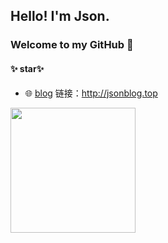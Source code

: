 ## Hello! I'm Json. 
### Welcome to my GitHub 👋

#### ✨ star✨

-  🌐 <a href="https://github.com/JsonFish/blog-project" target="_blank">blog</a> 链接：<http://jsonblog.top>
<!-- - 📚 <a href="https://github.com/JsonFish/front-end-knowledge-base" target="_blank">前端知识库</a> 访问：<https://jsonfish.github.io/front-end-knowledge-base/> -->

<div style="display:flex">
<img align="" height='200px' src="https://github-readme-stats.vercel.app/api/top-langs/?username=JsonFish&locale=cn&line_height=30&theme=radical&langs_count=3&custom_title=常用语言"/>
